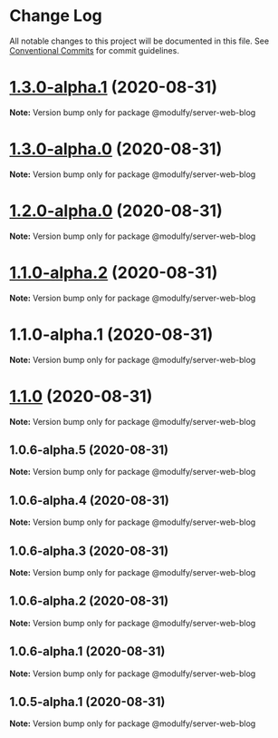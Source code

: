 # Change Log

All notable changes to this project will be documented in this file.
See [Conventional Commits](https://conventionalcommits.org) for commit guidelines.

# [1.3.0-alpha.1](https://github.com/jmrapp1/Modulfy/compare/@modulfy/server-web-blog@1.3.0-alpha.0...@modulfy/server-web-blog@1.3.0-alpha.1) (2020-08-31)

**Note:** Version bump only for package @modulfy/server-web-blog





# [1.3.0-alpha.0](https://github.com/jmrapp1/Modulfy/compare/@modulfy/server-web-blog@1.2.0-alpha.0...@modulfy/server-web-blog@1.3.0-alpha.0) (2020-08-31)

**Note:** Version bump only for package @modulfy/server-web-blog





# [1.2.0-alpha.0](https://github.com/jmrapp1/Modulfy/compare/@modulfy/server-web-blog@1.1.0-alpha.2...@modulfy/server-web-blog@1.2.0-alpha.0) (2020-08-31)

**Note:** Version bump only for package @modulfy/server-web-blog





# [1.1.0-alpha.2](https://github.com/jmrapp1/Modulfy/compare/@modulfy/server-web-blog@1.1.0...@modulfy/server-web-blog@1.1.0-alpha.2) (2020-08-31)

**Note:** Version bump only for package @modulfy/server-web-blog





# 1.1.0-alpha.1 (2020-08-31)

**Note:** Version bump only for package @modulfy/server-web-blog





# [1.1.0](https://github.com/jmrapp1/Modulfy/compare/@modulfy/server-web-blog@1.0.6-alpha.5...@modulfy/server-web-blog@1.1.0) (2020-08-31)

**Note:** Version bump only for package @modulfy/server-web-blog





## 1.0.6-alpha.5 (2020-08-31)

**Note:** Version bump only for package @modulfy/server-web-blog





## 1.0.6-alpha.4 (2020-08-31)

**Note:** Version bump only for package @modulfy/server-web-blog





## 1.0.6-alpha.3 (2020-08-31)

**Note:** Version bump only for package @modulfy/server-web-blog





## 1.0.6-alpha.2 (2020-08-31)

**Note:** Version bump only for package @modulfy/server-web-blog





## 1.0.6-alpha.1 (2020-08-31)

**Note:** Version bump only for package @modulfy/server-web-blog





## 1.0.5-alpha.1 (2020-08-31)

**Note:** Version bump only for package @modulfy/server-web-blog
